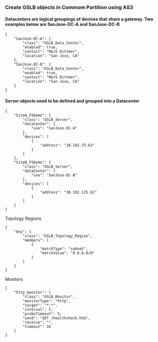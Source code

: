### Create GSLB objects in Commom Partition using AS3

#### Datacenters are logical groupings of devices that share a gateway. Two examples below are **SanJose-DC-A** and **SanJose-DC-B**

```
{
    "SanJose-DC-A": {
        "class": "GSLB_Data_Center",
        "enabled": true,
        "contact": "Mark Dittmer",
        "location": "San Jose, CA"
    },
    "SanJose-DC-B": {
        "class": "GSLB_Data_Center",
        "enabled": true,
        "contact": "Mark Dittmer",
        "location": "San Jose, CA"
    }
}
```

#### Server objects need to be defined and grouped into a Datacenter

```
{
    "SiteA_F5Demo": {
        "class": "GSLB_Server",
        "dataCenter": {
            "use": "SanJose-DC-A"
        },
        "devices": [
            {
                "address": "10.192.75.63"
            }
        ]
    },
    "SiteB_F5Demo": {
        "class": "GSLB_Server",
        "dataCenter": {
            "use": "SanJose-DC-B"
        },
        "devices": [
            {
                "address": "10.192.125.63"
            }
        ]
    }
}
```

Topology Regions

```
{
    "Any": {
        "class": "GSLB_Topology_Region",
        "members": [
            {
                "matchType": "subnet",
                "matchValue": "0.0.0.0/0"
            }
        ]
    }
}
```
Monitors

```
{
    "http_monitor": {
        "class": "GSLB_Monitor",
        "monitorType": "http",
        "target": "*:*",
        "interval": 5,
        "probeTimeout": 5,
        "send": "GET /healthcheck.htm",
        "receive": "",
        "timeout": 16
    }
}
```